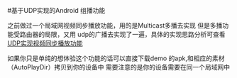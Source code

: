 #基于UDP实现的Android 组播功能

之前做过一个局域网视频同步播放功能，用的是Multicast多播去实现
但是多播功能受路由器的局限，又用 udp的广播去实现了一遍，具体的实现思路分析可查看
[UDP实现视频同步播放功能](https://blog.csdn.net/mythace/article/details/52253198)

 
如果你只是单纯的想体验这个功能的话可以直接下载demo 的apk,和相应的素材（AutoPlayDir）拷贝到你的设备中
需要注意的是你的设备需要在同一个局域网中
 
